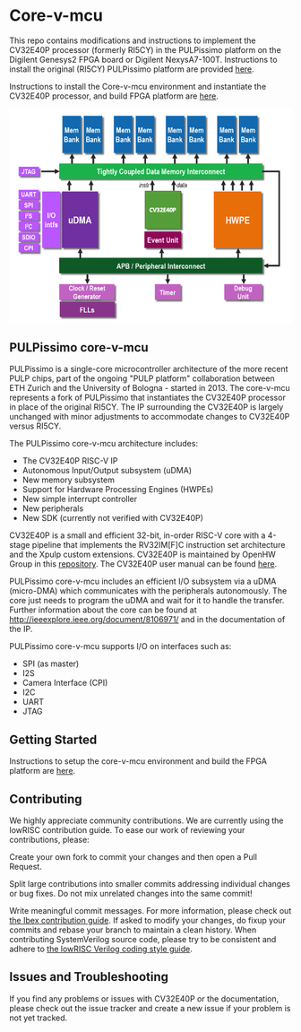 # Core-v-mcu 

This repo contains modifications and instructions to implement the CV32E40P processor
(formerly RI5CY) in the PULPissimo platform on the Digilent Genesys2 FPGA board or
Digilent NexysA7-100T. Instructions to install the original (RI5CY) PULPissimo platform
are provided [here](https://github.com/pulp-platform/pulpissimo).

Instructions to install the Core-v-mcu environment and instantiate the CV32E40P processor, and
build FPGA platform are [here](https://github.com/hpollittsmith/core-v-mcu/tree/master/fpga).




![](doc/core-v-mcu_architecture.png)

## PULPissimo core-v-mcu

PULPissimo is a single-core microcontroller architecture of the more recent PULP chips,
part of the ongoing "PULP platform" collaboration between ETH Zurich and the
University of Bologna - started in 2013. The core-v-mcu represents a fork of PULPissimo that
instantiates the CV32E40P processor in place of the original RI5CY. The IP surrounding the
CV32E40P is largely unchanged with minor adjustments to accommodate changes to CV32E40P versus
RI5CY.
 
The PULPissimo core-v-mcu architecture includes:

- The CV32E40P RISC-V IP
- Autonomous Input/Output subsystem (uDMA)
- New memory subsystem
- Support for Hardware Processing Engines (HWPEs)
- New simple interrupt controller
- New peripherals
- New SDK (currently not verified with CV32E40P)

CV32E40P is a small and efficient 32-bit, in-order RISC-V core with a 4-stage
pipeline that implements the RV32IM[F]C instruction set architecture and the
Xpulp custom extensions. CV32E40P is maintained by OpenHW Group in this [repository](https://github.com/openhwgroup/cv32e40p0).
The CV32E40P user manual can be found [here](https://github.com/openhwgroup/core-v-docs/tree/master/cores/cv32e40p).
 
PULPissimo core-v-mcu includes an efficient I/O subsystem via a uDMA (micro-DMA) which
communicates with the peripherals autonomously. The core just needs to program
the uDMA and wait for it to handle the transfer.
Further information about the core can be found at
http://ieeexplore.ieee.org/document/8106971/
and in the documentation of the IP.

PULPissimo core-v-mcu supports I/O on interfaces such as:

- SPI (as master)
- I2S
- Camera Interface (CPI)
- I2C
- UART
- JTAG

## Getting Started

Instructions to setup the core-v-mcu environment and build the FPGA platform are [here](https://github.com/openhwgroup/core-v-mcu/tree/master/fpga).

## Contributing

We highly appreciate community contributions. We are currently using the lowRISC contribution guide. To ease our work of reviewing your contributions, please:

Create your own fork to commit your changes and then open a Pull Request.

Split large contributions into smaller commits addressing individual changes or bug fixes. Do not mix unrelated changes into the same commit!

Write meaningful commit messages. For more information, please check out [the Ibex contribution guide](https://github.com/lowrisc/ibex/blob/master/CONTRIBUTING.md).
If asked to modify your changes, do fixup your commits and rebase your branch to maintain a clean history.
When contributing SystemVerilog source code, please try to be consistent and adhere to [the lowRISC Verilog coding style guide](https://github.com/lowRISC/style-guides/blob/master/VerilogCodingStyle.md).


## Issues and Troubleshooting

If you find any problems or issues with CV32E40P or the documentation, please check out the issue tracker and create a new issue if your problem is not yet tracked.

